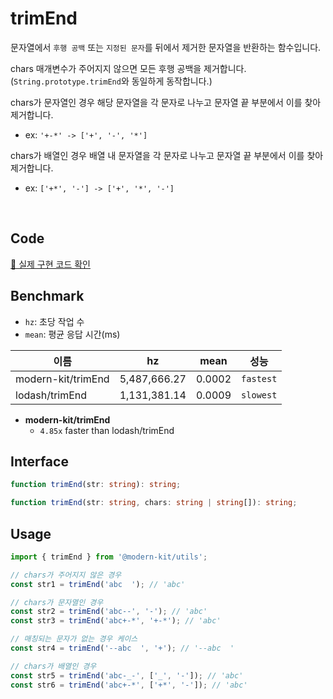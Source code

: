 # trimEnd

문자열에서 `후행 공백` 또는 `지정된 문자`를 뒤에서 제거한 문자열을 반환하는 함수입니다.

chars 매개변수가 주어지지 않으면 모든 후행 공백을 제거합니다. (`String.prototype.trimEnd`와 동일하게 동작합니다.)

chars가 문자열인 경우 해당 문자열을 각 문자로 나누고 문자열 끝 부분에서 이를 찾아 제거합니다.
- ex: `'+-*' -> ['+', '-', '*']`

chars가 배열인 경우 배열 내 문자열을 각 문자로 나누고 문자열 끝 부분에서 이를 찾아 제거합니다.
- ex: `['+*', '-'] -> ['+', '*', '-']`

<br />

## Code
[🔗 실제 구현 코드 확인](https://github.com/modern-agile-team/modern-kit/blob/main/packages/utils/src/string/trimEnd/index.ts)

## Benchmark
- `hz`: 초당 작업 수
- `mean`: 평균 응답 시간(ms)

|이름|hz|mean|성능|
|------|---|---|---|
|modern-kit/trimEnd|5,487,666.27|0.0002|`fastest`|
|lodash/trimEnd|1,131,381.14|0.0009|`slowest`|

- **modern-kit/trimEnd**
  - `4.85x` faster than lodash/trimEnd

## Interface
```ts title="typescript"
function trimEnd(str: string): string;

function trimEnd(str: string, chars: string | string[]): string;
```

## Usage
```ts title="typescript"
import { trimEnd } from '@modern-kit/utils';

// chars가 주어지지 않은 경우
const str1 = trimEnd('abc  '); // 'abc'

// chars가 문자열인 경우
const str2 = trimEnd('abc--', '-'); // 'abc'
const str3 = trimEnd('abc+-*', '+-*'); // 'abc'

// 매칭되는 문자가 없는 경우 케이스
const str4 = trimEnd('--abc  ', '+'); // '--abc  '

// chars가 배열인 경우
const str5 = trimEnd('abc-_-', ['_', '-']); // 'abc'
const str6 = trimEnd('abc+-*', ['+*', '-']); // 'abc'
```

